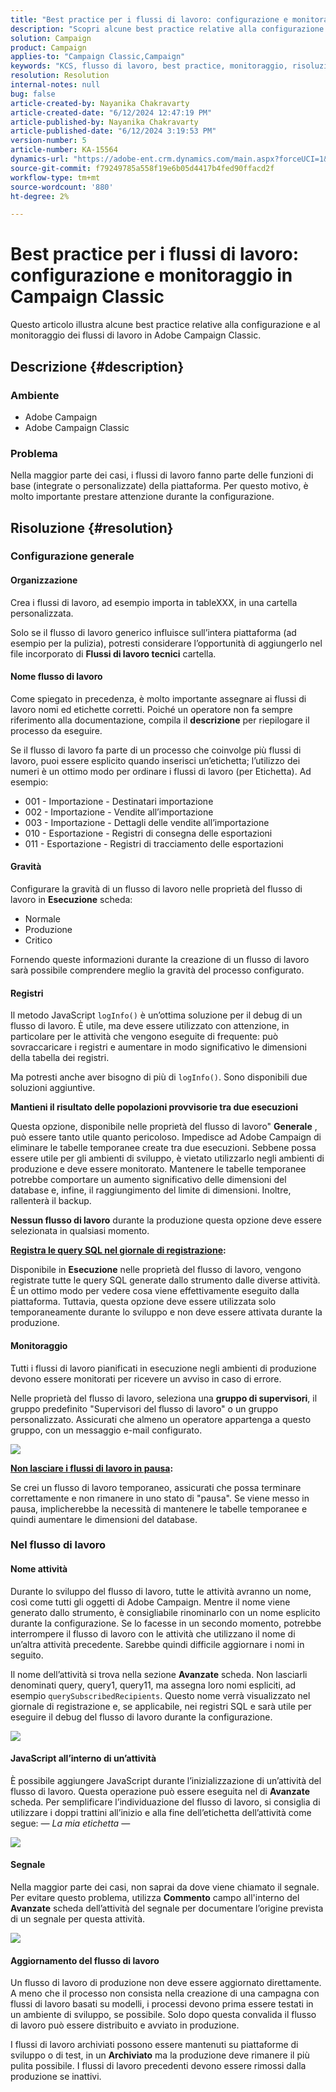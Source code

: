 ```yaml
---
title: "Best practice per i flussi di lavoro: configurazione e monitoraggio in Campaign Classic"
description: "Scopri alcune best practice relative alla configurazione e al monitoraggio dei flussi di lavoro in Adobe Campaign Classic."
solution: Campaign
product: Campaign
applies-to: "Campaign Classic,Campaign"
keywords: "KCS, flusso di lavoro, best practice, monitoraggio, risoluzione dei problemi, prestazioni del flusso di lavoro, flusso di lavoro lento, Adobe Campaign, procedure, Adobe Campaign Classic"
resolution: Resolution
internal-notes: null
bug: false
article-created-by: Nayanika Chakravarty
article-created-date: "6/12/2024 12:47:19 PM"
article-published-by: Nayanika Chakravarty
article-published-date: "6/12/2024 3:19:53 PM"
version-number: 5
article-number: KA-15564
dynamics-url: "https://adobe-ent.crm.dynamics.com/main.aspx?forceUCI=1&pagetype=entityrecord&etn=knowledgearticle&id=40e3bbe5-b928-ef11-840b-6045bd0065b6"
source-git-commit: f79249785a558f19e6b05d4417b4fed90ffacd2f
workflow-type: tm+mt
source-wordcount: '880'
ht-degree: 2%

---
```


# Best practice per i flussi di lavoro: configurazione e monitoraggio in Campaign Classic


Questo articolo illustra alcune best practice relative alla configurazione e al monitoraggio dei flussi di lavoro in Adobe Campaign Classic.

## Descrizione {#description}


### <b>Ambiente</b>

- Adobe Campaign
- Adobe Campaign Classic


### <b>Problema</b>

Nella maggior parte dei casi, i flussi di lavoro fanno parte delle funzioni di base (integrate o personalizzate) della piattaforma. Per questo motivo, è molto importante prestare attenzione durante la configurazione.


## Risoluzione {#resolution}


### Configurazione generale

#### Organizzazione

Crea i flussi di lavoro, ad esempio importa in tableXXX, in una cartella personalizzata.

Solo se il flusso di lavoro generico influisce sull’intera piattaforma (ad esempio per la pulizia), potresti considerare l’opportunità di aggiungerlo nel file incorporato di <b>Flussi di lavoro tecnici</b> cartella.

#### Nome flusso di lavoro

Come spiegato in precedenza, è molto importante assegnare ai flussi di lavoro nomi ed etichette corretti. Poiché un operatore non fa sempre riferimento alla documentazione, compila il <b>descrizione</b> per riepilogare il processo da eseguire.

Se il flusso di lavoro fa parte di un processo che coinvolge più flussi di lavoro, puoi essere esplicito quando inserisci un’etichetta; l’utilizzo dei numeri è un ottimo modo per ordinare i flussi di lavoro (per Etichetta). Ad esempio:

- 001 - Importazione - Destinatari importazione
- 002 - Importazione - Vendite all’importazione
- 003 - Importazione - Dettagli delle vendite all’importazione
- 010 - Esportazione - Registri di consegna delle esportazioni
- 011 - Esportazione - Registri di tracciamento delle esportazioni


#### Gravità

Configurare la gravità di un flusso di lavoro nelle proprietà del flusso di lavoro in <b>Esecuzione</b> scheda:

- Normale
- Produzione
- Critico


Fornendo queste informazioni durante la creazione di un flusso di lavoro sarà possibile comprendere meglio la gravità del processo configurato.

#### Registri

Il metodo JavaScript `logInfo()` è un’ottima soluzione per il debug di un flusso di lavoro. È utile, ma deve essere utilizzato con attenzione, in particolare per le attività che vengono eseguite di frequente: può sovraccaricare i registri e aumentare in modo significativo le dimensioni della tabella dei registri.

Ma potresti anche aver bisogno di più di `logInfo()`. Sono disponibili due soluzioni aggiuntive.

<b>Mantieni il risultato delle popolazioni provvisorie tra due esecuzioni</b>

Questa opzione, disponibile nelle proprietà del flusso di lavoro&quot; <b>Generale</b> , può essere tanto utile quanto pericoloso. Impedisce ad Adobe Campaign di eliminare le tabelle temporanee create tra due esecuzioni. Sebbene possa essere utile per gli ambienti di sviluppo, è vietato utilizzarlo negli ambienti di produzione e deve essere monitorato. Mantenere le tabelle temporanee potrebbe comportare un aumento significativo delle dimensioni del database e, infine, il raggiungimento del limite di dimensioni. Inoltre, rallenterà il backup.

<b>Nessun flusso di lavoro</b> durante la produzione questa opzione deve essere selezionata in qualsiasi momento.

<b><u>Registra le query SQL nel giornale di registrazione</u>:</b>

Disponibile in <b>Esecuzione</b> nelle proprietà del flusso di lavoro, vengono registrate tutte le query SQL generate dallo strumento dalle diverse attività. È un ottimo modo per vedere cosa viene effettivamente eseguito dalla piattaforma. Tuttavia, questa opzione deve essere utilizzata solo temporaneamente durante lo sviluppo e non deve essere attivata durante la produzione.

#### Monitoraggio

Tutti i flussi di lavoro pianificati in esecuzione negli ambienti di produzione devono essere monitorati per ricevere un avviso in caso di errore.

Nelle proprietà del flusso di lavoro, seleziona una <b>gruppo di supervisori</b>, il gruppo predefinito &quot;Supervisori del flusso di lavoro&quot; o un gruppo personalizzato. Assicurati che almeno un operatore appartenga a questo gruppo, con un messaggio e-mail configurato.

![](assets/4badf727-ce28-ef11-840b-0022480a40c2.png)

<b><u>Non lasciare i flussi di lavoro in pausa</u>:</b>

Se crei un flusso di lavoro temporaneo, assicurati che possa terminare correttamente e non rimanere in uno stato di &quot;pausa&quot;. Se viene messo in pausa, implicherebbe la necessità di mantenere le tabelle temporanee e quindi aumentare le dimensioni del database.

### Nel flusso di lavoro

#### Nome attività

Durante lo sviluppo del flusso di lavoro, tutte le attività avranno un nome, così come tutti gli oggetti di Adobe Campaign. Mentre il nome viene generato dallo strumento, è consigliabile rinominarlo con un nome esplicito durante la configurazione. Se lo facesse in un secondo momento, potrebbe interrompere il flusso di lavoro con le attività che utilizzano il nome di un’altra attività precedente. Sarebbe quindi difficile aggiornare i nomi in seguito.

Il nome dell’attività si trova nella sezione <b>Avanzate</b> scheda. Non lasciarli denominati query, query1, query11, ma assegna loro nomi espliciti, ad esempio `querySubscribedRecipients`. Questo nome verrà visualizzato nel giornale di registrazione e, se applicabile, nei registri SQL e sarà utile per eseguire il debug del flusso di lavoro durante la configurazione.

![](assets/8550ca3a-ce28-ef11-840b-0022480a40c2.png)

#### JavaScript all’interno di un’attività

È possibile aggiungere JavaScript durante l’inizializzazione di un’attività del flusso di lavoro. Questa operazione può essere eseguita nel di <b>Avanzate</b> scheda. Per semplificare l’individuazione del flusso di lavoro, si consiglia di utilizzare i doppi trattini all’inizio e alla fine dell’etichetta dell’attività come segue: *— La mia etichetta —*

![](assets/554bb34c-ce28-ef11-840b-0022480a40c2.png)

#### Segnale

Nella maggior parte dei casi, non saprai da dove viene chiamato il segnale. Per evitare questo problema, utilizza <b>Commento</b> campo all&#39;interno del <b>Avanzate</b> scheda dell’attività del segnale per documentare l’origine prevista di un segnale per questa attività.

![](assets/c426c66a-ce28-ef11-840b-0022480a40c2.png)

#### Aggiornamento del flusso di lavoro

Un flusso di lavoro di produzione non deve essere aggiornato direttamente. A meno che il processo non consista nella creazione di una campagna con flussi di lavoro basati su modelli, i processi devono prima essere testati in un ambiente di sviluppo, se possibile. Solo dopo questa convalida il flusso di lavoro può essere distribuito e avviato in produzione.

I flussi di lavoro archiviati possono essere mantenuti su piattaforme di sviluppo o di test, in un <b>Archiviato</b> ma la produzione deve rimanere il più pulita possibile. I flussi di lavoro precedenti devono essere rimossi dalla produzione se inattivi.
